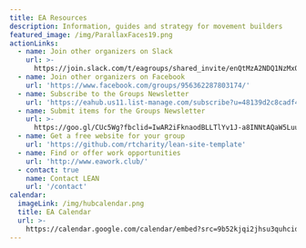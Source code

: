 ```yaml
---
title: EA Resources
description: Information, guides and strategy for movement builders
featured_image: /img/ParallaxFaces19.png
actionLinks:
  - name: Join other organizers on Slack
    url: >-
      https://join.slack.com/t/eagroups/shared_invite/enQtMzA2NDQ1NzMxOTA3LThjOGNkZTU3NTc0OTc4NmY5YjFmNjRiZmI2ZGZiNTgyYzc1NjY2N2QwYzFmNmEzNjI3NTRkNDI0ZjcyNGM3Y2I
  - name: Join other organizers on Facebook
    url: 'https://www.facebook.com/groups/956362287803174/'
  - name: Subscribe to the Groups Newsletter
    url: 'https://eahub.us11.list-manage.com/subscribe?u=48139d2c8cadf4a1bce00bb6f&id=8698ba3df9'
  - name: Submit items for the Groups Newsletter
    url: >-
      https://goo.gl/CUc5Wg?fbclid=IwAR2iFknaodBLLTlYv1J-a8INNtAQaW5LuuOdUlYG3DrEUGLZWf71Yu5sPWc
  - name: Get a free website for your group
    url: 'https://github.com/rtcharity/lean-site-template'
  - name: Find or offer work opportunities
    url: 'http://www.eawork.club/'
  - contact: true
    name: Contact LEAN
    url: '/contact'
calendar:
  imageLink: /img/hubcalendar.png
  title: EA Calendar
  url: >-
    https://calendar.google.com/calendar/embed?src=9b52kjqi2jhsu3quhcidrcp0gc@group.calendar.google.com&ctz=Europe/London&fbclid=IwAR0HrKbRLtbt_tMP-pFjTnV0qA5VuFRvUeYwEpAH3tIP8G9lJ2w0cFUeRRU&pli=1
---
```

